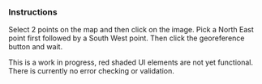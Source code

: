 

### Instructions

Select 2 points on the map and then click on the image.
Pick a North East point first followed by a South West point.
Then click
the georeference button and wait. 

This is a work in progress, red shaded UI elements are not yet functional.
There is currently no error checking or validation. 
